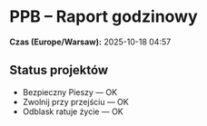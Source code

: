 # PPB – Raport godzinowy
**Czas (Europe/Warsaw):** 2025-10-18 04:57

## Status projektów
- Bezpieczny Pieszy — OK
- Zwolnij przy przejściu — OK
- Odblask ratuje życie — OK

